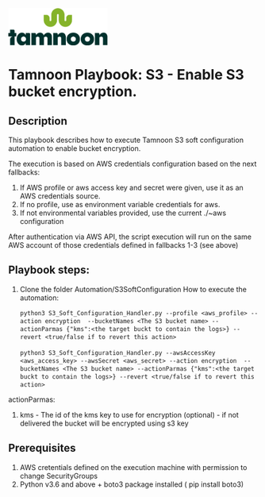 
<img src="../../images/icons/Tamnoon.png" width="200"/>

# Tamnoon Playbook: S3 - Enable S3 bucket encryption.

## Description
This playbook describes how to execute Tamnoon S3 soft configuration automation to enable bucket encryption.

The execution is based on AWS credentials configuration based on the next fallbacks:
1. If AWS profile or aws access key and secret were given, use it as an AWS credentials source.
2. If no profile, use as environment variable credentials for aws.
3. If not environmental variables provided, use the current ./~aws configuration

After authentication via AWS API, the script execution will run on the same AWS account of those credentials defined in fallbacks 1-3 (see above)

## Playbook steps:
1. Clone the folder Automation/S3SoftConfiguration 
How to execute the automation:

       python3 S3_Soft_Configuration_Handler.py --profile <aws_profile> --action encryption  --bucketNames <The S3 bucket name> --actionParmas {"kms":<the target buckt to contain the logs>} --revert <true/false if to revert this action>

       python3 S3_Soft_Configuration_Handler.py --awsAccessKey <aws_access_key> --awsSecret <aws_secret> --action encryption  --bucketNames <The S3 bucket name> --actionParmas {"kms":<the target buckt to contain the logs>} --revert <true/false if to revert this action>

actionParmas:
1. kms - The id of the kms key to use for encryption (optional) - if not delivered the bucket will be encrypted using s3 key
## Prerequisites 
1. AWS cretentials defined on the execution machine with permission to change SecurityGroups
2. Python v3.6  and above + boto3 package installed ( pip install boto3)



